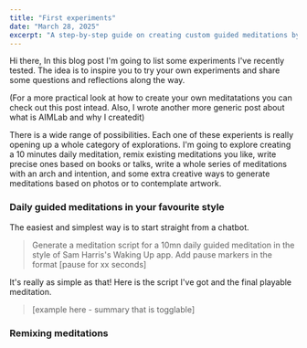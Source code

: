 ```yaml
---
title: "First experiments"
date: "March 28, 2025"
excerpt: "A step-by-step guide on creating custom guided meditations by using AI chatbots to generate personalized scripts, adding pause markers, and synthesizing them with the Meditation Composer."
---
```


Hi there,
In this blog post I'm going to list some experiments I've recently tested. The idea is to inspire you to try your own experiments and share some questions and reflections along the way.

(For a more practical look at how to create your own meditatations you can check out this post intead. Also, I wrote another more generic post about what is AIMLab and why I createdit)

There is a wide range of possibilities. Each one of these experients is really opening up a whole category of explorations. I'm going to explore creating a 10 minutes daily meditation, remix existing meditations you like, write precise ones based on books or talks, write a whole series of meditations with an arch and intention, and some extra creative ways to generate meditations based on photos or to contemplate artwork.

### Daily guided meditations in your favourite style

The easiest and simplest way is to start straight from a chatbot.

> Generate a meditation script for a 10mn daily guided meditation in the style of Sam Harris's Waking Up app. Add pause markers in the format [pause for xx seconds]

It's really as simple as that!
Here is the script I've got and the final playable meditation.

> [example here - summary that is togglable]

### Remixing meditations
